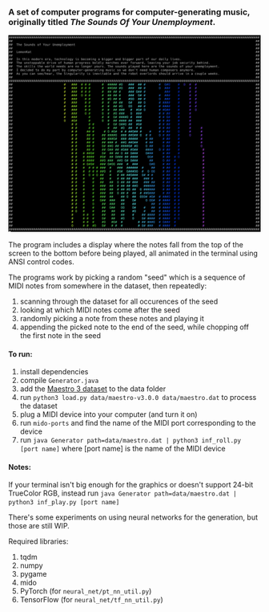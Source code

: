 ### A set of computer programs for computer-generating music, originally titled _The Sounds Of Your Unemployment_.

![example screenshot](images/screenshot1.png)

The program includes a display where the notes fall from the top of the screen to the bottom before being played, all animated in the terminal using ANSI control codes.

The programs work by picking a random "seed" which is a sequence of MIDI notes from somewhere in the dataset, then repeatedly:
1. scanning through the dataset for all occurences of the seed
2. looking at which MIDI notes come after the seed
3. randomly picking a note from these notes and playing it
4. appending the picked note to the end of the seed, while chopping off the first note in the seed

#### To run:
1. install dependencies
2. compile `Generator.java`
3. add the [Maestro 3 dataset](https://magenta.tensorflow.org/datasets/maestro) to the data folder
4. run `python3 load.py data/maestro-v3.0.0 data/maestro.dat` to process the dataset
5. plug a MIDI device into your computer (and turn it on)
6. run `mido-ports` and find the name of the MIDI port corresponding to the device
7. run `java Generator path=data/maestro.dat | python3 inf_roll.py [port name]` where [port name] is the name of the MIDI device

#### Notes:
If your terminal isn't big enough for the graphics or doesn't support 24-bit TrueColor RGB, instead run `java Generator path=data/maestro.dat | python3 inf_play.py [port name]`

There's some experiments on using neural networks for the generation, but those are still WIP.

Required libraries:
1. tqdm
2. numpy
3. pygame
4. mido
5. PyTorch (for `neural_net/pt_nn_util.py`)
6. TensorFlow (for `neural_net/tf_nn_util.py`)